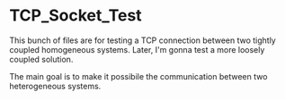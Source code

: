# TCP_Socket_Test
This bunch of files are for testing a TCP connection between two tightly coupled homogeneous systems. Later, I'm gonna test a more loosely coupled solution. 

The main goal is to make it possibile the communication between two heterogeneous systems.
